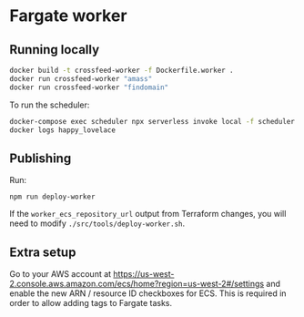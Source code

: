 
# Fargate worker

## Running locally

```bash
docker build -t crossfeed-worker -f Dockerfile.worker .
docker run crossfeed-worker "amass"
docker run crossfeed-worker "findomain"
```

To run the scheduler:

```bash
docker-compose exec scheduler npx serverless invoke local -f scheduler && docker ps -a | head -n 2
docker logs happy_lovelace
```

## Publishing

Run:

```
npm run deploy-worker
```

If the `worker_ecs_repository_url` output from Terraform changes, you will need to modify `./src/tools/deploy-worker.sh`.

## Extra setup

Go to your AWS account at https://us-west-2.console.aws.amazon.com/ecs/home?region=us-west-2#/settings and enable the new ARN / resource ID checkboxes for ECS. This is required in order to allow adding tags to Fargate tasks.